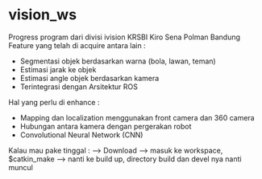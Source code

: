 # vision_ws
Progress program dari divisi ivision KRSBI Kiro Sena Polman Bandung
Feature yang telah di acquire antara lain :
- Segmentasi objek berdasarkan warna (bola, lawan, teman)
- Estimasi jarak ke objek
- Estimasi angle objek berdasarkan kamera
- Terintegrasi dengan Arsitektur ROS

Hal yang perlu di enhance :
- Mapping dan localization menggunakan front camera dan 360 camera
- Hubungan antara kamera dengan pergerakan robot
- Convolutional Neural Network (CNN)


Kalau mau pake tinggal :
--> Download
--> masuk ke workspace, $catkin_make
--> nanti ke build up, directory build dan devel nya nanti muncul
